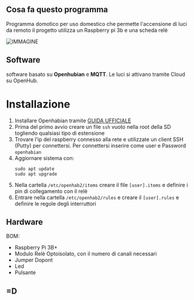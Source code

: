 ## Cosa fa questo programma
Programma domotico per uso domestico che permette l'accensione di luci da remoto
il progetto utilizza un Raspberry pi 3b e una scheda relè

![IMMAGINE](https://image.ibb.co/eoFCVq/openhab-screen.png)

## Software
software basato su **Openhubian** e **MQTT**. 
Le luci si attivano tramite Cloud su OpenHub.
# Installazione
1. Installare Openhabian tramite [GUIDA UFFICIALE](https://www.openhab.org/docs/installation/openhabian.html#quick-start)
1. Prima del primo avvio creare un file `ssh` vuoto nella root della SD togliendo qualsiasi tipo di estensione
1. Trovare l'ip del raspberry connesso alla rete e utilizzate un client SSH (Putty) per connettersi. Per connettersi inserire come user e Password `openhabian`
1. Aggiornare sistema con:   
    ``` 
    sudo apt update  
    sudo apt upgrade  
    ```
1. Nella cartella `/etc/openhab2/items` creare il file `[user].items` e definire i pin di collegamento con il relè
1. Entrare nella cartella `/etc/openhab2/rules` e creare il `[user].rules` e definire le regole degli interruttori

## Hardware
BOM:
* Raspberry Pi 3B+
* Modulo Relè Optoisolato, con il numero di canali necessari
* Jumper Dopont
* Led
* Pulsante

## =D
